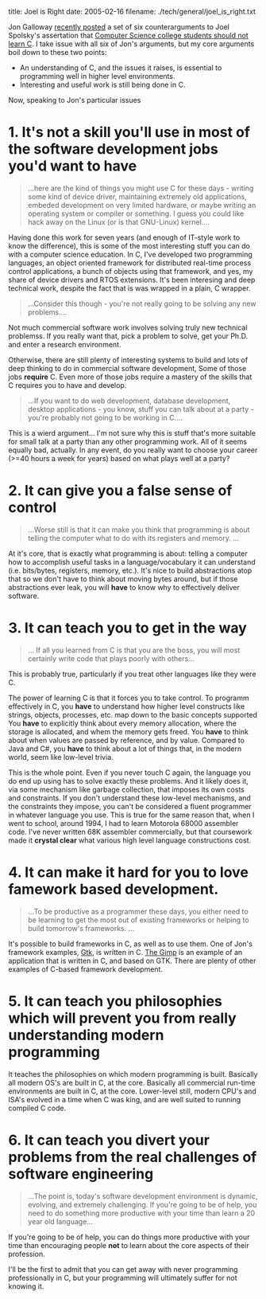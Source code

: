 title: Joel is Right
date: 2005-02-16
filename: ./tech/general/joel_is_right.txt

Jon Galloway <a
href="http://weblogs.asp.net/jgalloway/archive/2005/02/16/374212.aspx">recently
posted</a> a set of six counterarguments to Joel Spolsky's assertation
that <a
href="http://www.joelonsoftware.com/articles/CollegeAdvice.html">Computer
Science college students should not learn C</a>. I take issue with all
six of Jon's arguments, but my core arguments boil down to these two
points:

* An understanding of C, and the issues it raises, is essential to programming well in higher level environments.
* Interesting and useful work is still being done in C.

Now, speaking to Jon's particular issues

# 1. It's not a skill you'll use in most of the software development jobs you'd want to have

> ...here are the kind of things you might use C for these days - writing some kind of device
> driver, maintaining extremely old applications, embeded development on very limited hardware,
> or maybe writing an operating system or compiler or something. I guess you could like hack
> away on the Linux (or is that GNU-Linux) kernel....

Having done this work for seven years (and enough of IT-style work to know the difference), this
is some of the most interesting stuff you can do with a computer science education. In C, I've
developed two programming languages, an object oriented framework for distributed real-time
process control applications, a bunch of objects using that framework, and yes, my share of
device drivers and RTOS extensions. It's been interesing and deep technical work, despite
the fact that is was wrapped in a plain, C wrapper.

> ...Consider this though - you're not really going to be solving any new problems....

Not much commercial software work involves solving truly new technical problemss.  If you really
want that, pick a problem to solve, get your Ph.D. and enter a research environment.

Otherwise, there are still plenty of interesting systems to build and lots of deep thinking
to do in commercial software development, Some of those jobs <b>require</b> C. Even
more of those jobs require a mastery of the skills that C requires you to have and develop.

> ...If you want to do web development, database development, desktop applications - you know,
> stuff you can talk about at a party - you're probably not going to be working in C....

This is a wierd argument... I'm not sure why this is stuff that's more suitable for small talk
at a party than any other programming work.  All of it seems equally bad, actually. In any event,
do you really want to choose your career (>=40 hours a week for years) based on what plays well
at a party?
   
# 2. It can give you a false sense of control

> ...Worse still is that it can make you think that programming is about telling the
> computer what to do with its registers and memory. ...

At it's core, that is exactly what programming is about: telling a
computer how to accomplish useful tasks in a language/vocabulary it
can understand (i.e. bits/bytes, registers, memory, etc.).  It's nice
to build abstractions atop that so we don't have to think about moving
bytes around, but if those abstractions ever leak, you will
<b>have</b> to know why to effectively deliver software.

# 3. It can teach you to get in the way

> ... If all you learned from C is that you are the boss, you will most certainly write code that
> plays poorly with others...

This is probably true, particularly if you treat other languages like they were C.

The power of learning C is that it forces you to take control. To
programm effectively in C, you <b>have</b> to understand how higher
level constructs like strings, objects, processes, etc. map down to
the basic concepts supported You <b>have</b> to explicitly think about
every memory allocation, where the storage is allocated, and whem the
memory gets freed. You <b>have</b> to think about when values are
passed by reference, and by value. Compared to Java and C#, you
<b>have</b> to think about a lot of things that, in the modern world,
seem like low-level trivia.


This is the whole point.  Even if you never touch C again, the
language you do end up using has to solve exactly these problems. And
it likely does it, via some mechanism like garbage collection, that
imposes its own costs and constraints.  If you don't understand these
low-level mechanisms, and the constraints they impose, you can't be
considered a fluent programmer in whatever language you use. This is
true for the same reason that, when I went to school, around 1994, I
had to learn Motorola 68000 assembler code.  I've never written 68K
assembler commercially, but that coursework made it <b>crystal
clear</b> what various high level language constructions cost.

# 4. It can make it hard for you to love famework based development.

> ...To be productive as a programmer these days, you either need to
> be learning to get the most out of existing frameworks or helping
> to build tomorrow's frameworks. ...

It's possible to build frameworks in C, as well as to use them.  One
of Jon's framework examples, <a href="http://www.gtk.org">Gtk</a>, is
written in C. <a href="http://www.gimp.org">The Gimp</a> is an example
of an application that is written in C, and based on GTK. There are
plenty of other examples of C-based framework development.

# 5. It can teach you philosophies which will prevent you from really understanding modern programming

It teaches the philosophies on which modern programming is
built. Basically all modern OS's are built in C, at the
core. Basically all commercial run-time environments are built in C,
at the core.  Lower-level still,
modern CPU's and ISA's evolved in a time when C was king, and are well suited to running compiled C code.

# 6. It can teach you divert your problems from the real challenges of software engineering

>...The point is, today's software development environment is dynamic,
> evolving, and extremely challenging. If you're going to be of
> help, you need to do something more productive with your time than
> learn a 20 year old language...

If you're going to be of help, you can do things more productive with
your time than encouraging people <b>not</b> to learn about the core
aspects of their profession.

I'll be the first to admit that you can get away with never
programming professionally in C, but your programming will ultimately
suffer for not knowing it.

